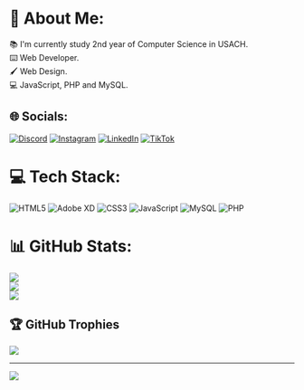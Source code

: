 # 💫 About Me:
📚 I'm currently study 2nd year of Computer Science in USACH.<br>⌨️ Web Developer.<br>🖌️ Web Design.<br>💻 JavaScript, PHP and MySQL.


## 🌐 Socials:
[![Discord](https://img.shields.io/badge/Discord-%237289DA.svg?logo=discord&logoColor=white)](https://discord.gg/mchmb00e#2840) [![Instagram](https://img.shields.io/badge/Instagram-%23E4405F.svg?logo=Instagram&logoColor=white)](https://instagram.com/mchmb00e) [![LinkedIn](https://img.shields.io/badge/LinkedIn-%230077B5.svg?logo=linkedin&logoColor=white)](https://linkedin.com/in/miguel-chamorro-a930a6249) [![TikTok](https://img.shields.io/badge/TikTok-%23000000.svg?logo=TikTok&logoColor=white)](https://tiktok.com/@mchmb00e) 

# 💻 Tech Stack:
![HTML5](https://img.shields.io/badge/html5-%23E34F26.svg?style=flat&logo=html5&logoColor=white) ![Adobe XD](https://img.shields.io/badge/Adobe%20XD-470137?style=flat&logo=Adobe%20XD&logoColor=#FF61F6) ![CSS3](https://img.shields.io/badge/css3-%231572B6.svg?style=flat&logo=css3&logoColor=white) ![JavaScript](https://img.shields.io/badge/javascript-%23323330.svg?style=flat&logo=javascript&logoColor=%23F7DF1E) ![MySQL](https://img.shields.io/badge/mysql-%2300f.svg?style=flat&logo=mysql&logoColor=white) ![PHP](https://img.shields.io/badge/php-%23777BB4.svg?style=flat&logo=php&logoColor=white)
# 📊 GitHub Stats:
![](https://github-readme-stats.vercel.app/api?username=mchmb00e&theme=dark&hide_border=true&include_all_commits=true&count_private=false)<br/>
![](https://github-readme-streak-stats.herokuapp.com/?user=mchmb00e&theme=dark&hide_border=true)<br/>
![](https://github-readme-stats.vercel.app/api/top-langs/?username=mchmb00e&theme=dark&hide_border=true&include_all_commits=true&count_private=false&layout=compact)

## 🏆 GitHub Trophies
![](https://github-profile-trophy.vercel.app/?username=mchmb00e&theme=monokai&no-frame=true&no-bg=true&margin-w=4)

---
[![](https://visitcount.itsvg.in/api?id=mchmb00e&icon=2&color=1)](https://visitcount.itsvg.in)

<!-- Proudly created with GPRM ( https://gprm.itsvg.in ) -->
